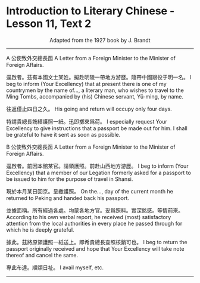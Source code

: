 # Introduction to Literary Chinese - Lesson 11, Text 2

<center>Adapted from the 1927 book by J. Brandt</center>

---

A 公使致外交總長函
A Letter from a Foreign Minister to the Minister of Foreign Affairs.

逕啟者。茲有本國文士某姓。擬赴明陵一帶地方游歷。隨帶中國跟役于明一名。
I beg to inform (Your Excellency) that at present there is one of my countrymen by the name of..., a literary man, who wishes to travel to the Ming Tombs, accompanied by (his) Chinese servant, Yü-ming, by name.

往返僅止四日之久。
His going and return will occupy only four days.

特請貴總長飭繕護照一紙。迅即擲來爲荷。
I especially request Your Excellency to give instructions that a passport be made out for him. I shall be grateful to have it sent as soon as possible.

B 公使致外交總長函
A Letter from a Foreign Minister to the Minister of Foreign Affairs.

逕啟者。前因本舘某官。請領護照。前赴山西地方游歷。
I beg to inform (Your Excellency) that a member of our Legation formerly asked for a passport to be issued to him for the purpose of travel in Shansi.

現於本月某日回京。呈繳護照。
On the..., day of the current month he returned to Peking and handed back his passport.

並據面稱。所有經過各處。均蒙各地方官。妥爲照料。實深銘感。等情前來。
According to his own verbal report, he received (most) satisfactory attention from the local authorities in every place he passed through for which he is deeply grateful.

據此。茲將原領護照一紙送上。即希貴總長查照核銷可也。
I beg to return the passport originally received and hope that Your Excellency will take note thereof and cancel the same.

專此布達。順頌日祉。
I avail myself, etc.

---
